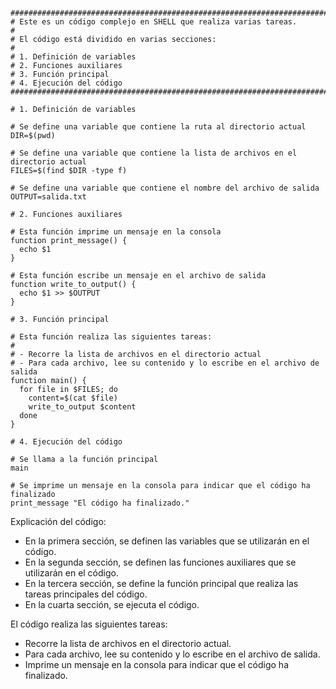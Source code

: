 ```shell

################################################################################
# Este es un código complejo en SHELL que realiza varias tareas.
#
# El código está dividido en varias secciones:
#
# 1. Definición de variables
# 2. Funciones auxiliares
# 3. Función principal
# 4. Ejecución del código
################################################################################

# 1. Definición de variables

# Se define una variable que contiene la ruta al directorio actual
DIR=$(pwd)

# Se define una variable que contiene la lista de archivos en el directorio actual
FILES=$(find $DIR -type f)

# Se define una variable que contiene el nombre del archivo de salida
OUTPUT=salida.txt

# 2. Funciones auxiliares

# Esta función imprime un mensaje en la consola
function print_message() {
  echo $1
}

# Esta función escribe un mensaje en el archivo de salida
function write_to_output() {
  echo $1 >> $OUTPUT
}

# 3. Función principal

# Esta función realiza las siguientes tareas:
#
# - Recorre la lista de archivos en el directorio actual
# - Para cada archivo, lee su contenido y lo escribe en el archivo de salida
function main() {
  for file in $FILES; do
    content=$(cat $file)
    write_to_output $content
  done
}

# 4. Ejecución del código

# Se llama a la función principal
main

# Se imprime un mensaje en la consola para indicar que el código ha finalizado
print_message "El código ha finalizado."

```

Explicación del código:

* En la primera sección, se definen las variables que se utilizarán en el código.
* En la segunda sección, se definen las funciones auxiliares que se utilizarán en el código.
* En la tercera sección, se define la función principal que realiza las tareas principales del código.
* En la cuarta sección, se ejecuta el código.

El código realiza las siguientes tareas:

* Recorre la lista de archivos en el directorio actual.
* Para cada archivo, lee su contenido y lo escribe en el archivo de salida.
* Imprime un mensaje en la consola para indicar que el código ha finalizado.